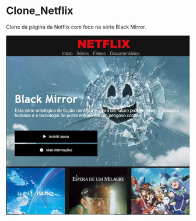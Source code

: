 # Clone_Netflix
Clone da página da Netflix com foco na série Black Mirror.


![Clone](./SRC/IMG/Print.JPG)